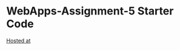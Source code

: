 # WebApps-Assignment-5 Starter Code

[Hosted at](https://44-563-webapps-f21.github.io/webapps-s21-assignment-5-bharathkumarbollena/animals.html)
